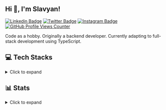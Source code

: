 ## Hi 👋, I'm Slavyan!

[![Linkedin Badge](https://img.shields.io/badge/-kalinisme-blue?style=flat&logo=linkedin&logoColor=white&link=https://www.linkedin.com/in/kalinisme/)](https://www.linkedin.com/in/kalinisme/)
[![Twitter Badge](https://img.shields.io/badge/-@slvyn050403-black?style=flat&logo=x&logoColor=white&link=https://x.com/slvyn050403)](https://x.com/slvyn050403)
[![Instagram Badge](https://img.shields.io/badge/-@slavyandesu-purple?style=flat&logo=instagram&logoColor=white&link=https://instagram.com/slavyandesu/)](https://instagram.com/slavyandesu[)
[![GitHub Profile Views Counter](https://komarev.com/ghpvc/?username=SlavyanDesu&color=blue&style=flat)](https://github.com/SlavyanDesu)

Code as a hobby. Originally a backend developer.
Currently adapting to full-stack development using TypeScript.

## 💻 Tech Stacks
<details>
  <summary>Click to expand</summary>
  
  _Here is a list of numerous technologies I have come across, but it does not imply any level of knowledge, proficiency, or availability._
  
  [![My Skills](https://skillicons.dev/icons?i=ae,aws,babel,bash,bootstrap,css,deno,discord,bots,discordjs,elysia,express,fediverse,gcp,git,github,githubactions,gmail,html,ai,instagram,js,linkedin,md,mastodon,misskey,mongodb,mysql,nextjs,nodejs,notion,npm,ps,postgres,postman,pr,prisma,py,react,regex,replit,sqlite,stackoverflow,sequelize,tailwind,twitter,ts,vercel,vscode,windows&perline=10)](https://skillicons.dev)
</details>

## 📊 Stats
<details>
  <summary>Click to expand</summary>
  
  [![SlavyanDesu's GitHub stats](https://github-readme-stats.vercel.app/api?username=SlavyanDesu&show_icons=true&theme=transparent&include_all_commits=true&&show=reviews,discussions_started,discussions_answered,prs_merged,prs_merged_percentage)](https://github.com/anuraghazra/github-readme-stats)

  [![Top Langs](https://github-readme-stats.vercel.app/api/top-langs/?username=SlavyanDesu&theme=transparent&layout=compact)](https://github.com/anuraghazra/github-readme-stats)
  
</details>

